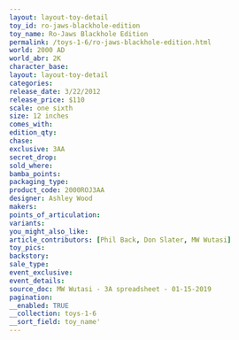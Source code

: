 ```yaml
---
layout: layout-toy-detail 
toy_id: ro-jaws-blackhole-edition
toy_name: Ro-Jaws Blackhole Edition
permalink: /toys-1-6/ro-jaws-blackhole-edition.html
world: 2000 AD
world_abr: 2K
character_base: 
layout: layout-toy-detail
categories: 
release_date: 3/22/2012
release_price: $110 
scale: one sixth
size: 12 inches
comes_with: 
edition_qty: 
chase: 
exclusive: 3AA
secret_drop: 
sold_where: 
bamba_points: 
packaging_type: 
product_code: 2000ROJ3AA
designer: Ashley Wood
makers: 
points_of_articulation: 
variants: 
you_might_also_like: 
article_contributors: [Phil Back, Don Slater, MW Wutasi]
toy_pics: 
backstory: 
sale_type: 
event_exclusive: 
event_details: 
source_doc: MW Wutasi - 3A spreadsheet - 01-15-2019
pagination: 
__enabled: TRUE
__collection: toys-1-6
__sort_field: toy_name'
---
```

